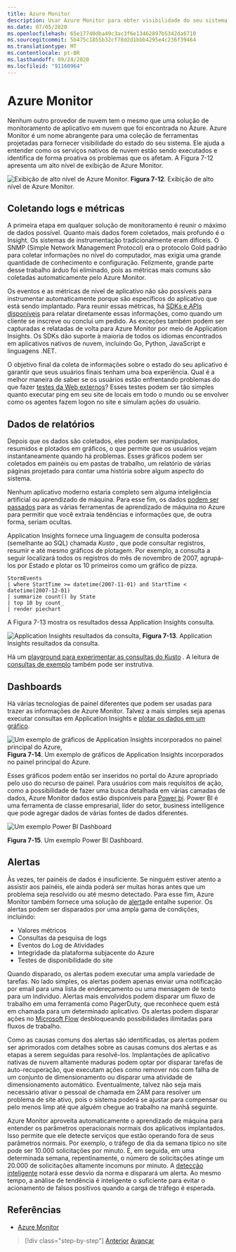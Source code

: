 ```yaml
---
title: Azure Monitor
description: Usar Azure Monitor para obter visibilidade do seu sistema está em execução.
ms.date: 07/05/2020
ms.openlocfilehash: 65e17740dba49c3ac3f6e13462897b5342da6710
ms.sourcegitcommit: 5b475c1855b32cf78d2d1bbb4295e4c236f39464
ms.translationtype: MT
ms.contentlocale: pt-BR
ms.lasthandoff: 09/24/2020
ms.locfileid: "91160964"
---
```

# <a name="azure-monitor"></a>Azure Monitor

Nenhum outro provedor de nuvem tem o mesmo que uma solução de monitoramento de aplicativo em nuvem que foi encontrada no Azure. Azure Monitor é um nome abrangente para uma coleção de ferramentas projetadas para fornecer visibilidade do estado do seu sistema. Ele ajuda a entender como os serviços nativos de nuvem estão sendo executados e identifica de forma proativa os problemas que os afetam. A Figura 7-12 apresenta um alto nível de exibição de Azure Monitor.

![Exibição de alto nível de Azure Monitor. ](./media/azure-monitor.png)
 **Figura 7-12**. Exibição de alto nível de Azure Monitor.

## <a name="gathering-logs-and-metrics"></a>Coletando logs e métricas

A primeira etapa em qualquer solução de monitoramento é reunir o máximo de dados possível. Quanto mais dados forem coletados, mais profundo é o Insight. Os sistemas de instrumentação tradicionalmente eram difíceis. O SNMP (Simple Network Management Protocol) era o protocolo Gold padrão para coletar informações no nível do computador, mas exigia uma grande quantidade de conhecimento e configuração. Felizmente, grande parte desse trabalho árduo foi eliminado, pois as métricas mais comuns são coletadas automaticamente pelo Azure Monitor.

Os eventos e as métricas de nível de aplicativo não são possíveis para instrumentar automaticamente porque são específicos do aplicativo que está sendo implantado. Para reunir essas métricas, há [SDKs e APIs disponíveis](/azure/azure-monitor/app/api-custom-events-metrics) para relatar diretamente essas informações, como quando um cliente se inscreve ou conclui um pedido. As exceções também podem ser capturadas e relatadas de volta para Azure Monitor por meio de Application Insights. Os SDKs dão suporte à maioria de todos os idiomas encontrados em aplicativos nativos de nuvem, incluindo Go, Python, JavaScript e linguagens .NET.

O objetivo final da coleta de informações sobre o estado do seu aplicativo é garantir que seus usuários finais tenham uma boa experiência. Qual é a melhor maneira de saber se os usuários estão enfrentando problemas do que fazer [testes da Web externos](/azure/azure-monitor/app/monitor-web-app-availability)? Esses testes podem ser tão simples quanto executar ping em seu site de locais em todo o mundo ou se envolver como os agentes fazem logon no site e simulam ações do usuário.

## <a name="reporting-data"></a>Dados de relatórios

Depois que os dados são coletados, eles podem ser manipulados, resumidos e plotados em gráficos, o que permite que os usuários vejam instantaneamente quando há problemas. Esses gráficos podem ser coletados em painéis ou em pastas de trabalho, um relatório de várias páginas projetado para contar uma história sobre algum aspecto do sistema.

Nenhum aplicativo moderno estaria completo sem alguma inteligência artificial ou aprendizado de máquina. Para esse fim, os dados [podem ser passados](https://www.youtube.com/watch?v=Cuza-I1g9tw) para as várias ferramentas de aprendizado de máquina no Azure para permitir que você extraia tendências e informações que, de outra forma, seriam ocultas.

Application Insights fornece uma linguagem de consulta poderosa (semelhante ao SQL) chamada *Kusto* , que pode consultar registros, resumir e até mesmo gráficos de plotagem. Por exemplo, a consulta a seguir localizará todos os registros do mês de novembro de 2007, agrupá-los por Estado e plotar os 10 primeiros como um gráfico de pizza.

```kusto
StormEvents
| where StartTime >= datetime(2007-11-01) and StartTime < datetime(2007-12-01)
| summarize count() by State
| top 10 by count_
| render piechart
```

A Figura 7-13 mostra os resultados dessa Application Insights consulta.

![Application Insights resultados da consulta, ](./media/application_insights_example.png)
 **Figura 7-13**. Application Insights resultados da consulta.

Há um [playground para experimentar as consultas do Kusto](https://dataexplorer.azure.com/clusters/help/databases/Samples) . A leitura de [consultas de exemplo](/azure/kusto/query/samples) também pode ser instrutiva.

## <a name="dashboards"></a>Dashboards

Há várias tecnologias de painel diferentes que podem ser usadas para trazer as informações de Azure Monitor. Talvez a mais simples seja apenas executar consultas em Application Insights e [plotar os dados em um gráfico](/azure/azure-monitor/learn/tutorial-app-dashboards).

![Um exemplo de gráficos de Application Insights incorporados no painel principal do Azure, ](./media/azure_dashboard.png)
 **Figura 7-14**. Um exemplo de gráficos de Application Insights incorporados no painel principal do Azure.

Esses gráficos podem então ser inseridos no portal do Azure apropriado pelo uso do recurso de painel. Para usuários com mais requisitos de ação, como a possibilidade de fazer uma busca detalhada em várias camadas de dados, Azure Monitor dados estão disponíveis para [Power bi](https://powerbi.microsoft.com/). Power BI é uma ferramenta de classe empresarial, líder do setor, business intelligence que pode agregar dados de várias fontes de dados diferentes.

![Um exemplo Power BI Dashboard](./media/powerbidashboard.png)

**Figura 7-15**. Um exemplo Power BI Dashboard.

## <a name="alerts"></a>Alertas

Às vezes, ter painéis de dados é insuficiente. Se ninguém estiver atento a assistir aos painéis, ele ainda poderá ser muitas horas antes que um problema seja resolvido ou até mesmo detectado. Para esse fim, Azure Monitor também fornece uma solução de [alerta](/azure/azure-monitor/platform/alerts-overview)de entalhe superior. Os alertas podem ser disparados por uma ampla gama de condições, incluindo:

- Valores métricos
- Consultas da pesquisa de logs
- Eventos do Log de Atividades
- Integridade da plataforma subjacente do Azure
- Testes de disponibilidade do site

Quando disparado, os alertas podem executar uma ampla variedade de tarefas. No lado simples, os alertas podem apenas enviar uma notificação por email para uma lista de endereçamento ou uma mensagem de texto para um indivíduo. Alertas mais envolvidos podem disparar um fluxo de trabalho em uma ferramenta como PagerDuty, que reconhece quem está em chamada para um determinado aplicativo. Os alertas podem disparar ações no [Microsoft Flow](https://flow.microsoft.com/) desbloqueando possibilidades ilimitadas para fluxos de trabalho.

Como as causas comuns dos alertas são identificadas, os alertas podem ser aprimorados com detalhes sobre as causas comuns dos alertas e as etapas a serem seguidas para resolvê-los. Implantações de aplicativo nativas de nuvem altamente maduras podem optar por disparar tarefas de auto-recuperação, que executam ações como remover nós com falha de um conjunto de dimensionamento ou disparar uma atividade de dimensionamento automático. Eventualmente, talvez não seja mais necessário ativar o pessoal de chamada em 2AM para resolver um problema de site ativo, pois o sistema poderá se ajustar para compensar ou pelo menos limp até que alguém chegue ao trabalho na manhã seguinte.

Azure Monitor aproveita automaticamente o aprendizado de máquina para entender os parâmetros operacionais normais dos aplicativos implantados. Isso permite que ele detecte serviços que estão operando fora de seus parâmetros normais. Por exemplo, o tráfego de dia da semana típico no site pode ser 10.000 solicitações por minuto. E, em seguida, em uma determinada semana, repentinamente, o número de solicitações atinge um 20.000 de solicitações altamente incomuns por minuto. A [detecção inteligente](/azure/azure-monitor/app/proactive-diagnostics) notará esse desvio da norma e disparará um alerta. Ao mesmo tempo, a análise de tendência é inteligente o suficiente para evitar o acionamento de falsos positivos quando a carga de tráfego é esperada.

## <a name="references"></a>Referências

- [Azure Monitor](/azure/azure-monitor/overview)

>[!div class="step-by-step"]
>[Anterior](monitoring-azure-kubernetes.md) 
> [Avançar](identity.md)
